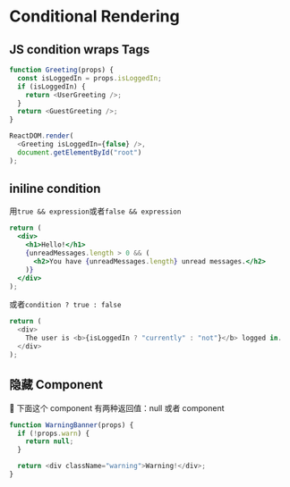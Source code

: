 # Conditional Rendering

## JS condition wraps Tags

```js
function Greeting(props) {
  const isLoggedIn = props.isLoggedIn;
  if (isLoggedIn) {
    return <UserGreeting />;
  }
  return <GuestGreeting />;
}

ReactDOM.render(
  <Greeting isLoggedIn={false} />,
  document.getElementById("root")
);
```

## iniline condition

用`true && expression`或者`false && expression`

```jsx
return (
  <div>
    <h1>Hello!</h1>
    {unreadMessages.length > 0 && (
      <h2>You have {unreadMessages.length} unread messages.</h2>
    )}
  </div>
);
```

或者`condition ? true : false`

```js
return (
  <div>
    The user is <b>{isLoggedIn ? "currently" : "not"}</b> logged in.
  </div>
);
```

## 隐藏 Component

🔮 下面这个 component 有两种返回值：null 或者 component

```js
function WarningBanner(props) {
  if (!props.warn) {
    return null;
  }

  return <div className="warning">Warning!</div>;
}
```
